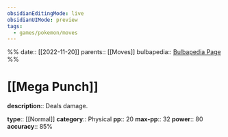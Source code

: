 ```yaml
---
obsidianEditingMode: live
obsidianUIMode: preview
tags:
  - games/pokemon/moves
---
```

%%
date:: [[2022-11-20]]
parents:: [[Moves]]
bulbapedia:: [Bulbapedia Page](https://bulbapedia.bulbagarden.net/wiki/Mega_Punch_(move))
%%

# [[Mega Punch]]

**description**:: Deals damage.

**type**:: [[Normal]]
**category**:: Physical
**pp**:: 20
**max-pp**:: 32
**power**:: 80
**accuracy**:: 85%